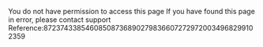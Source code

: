 You do not have permission to access this page If you have found this page in error, please contact support Reference:872374338546085087368902798366072729720034968299102359